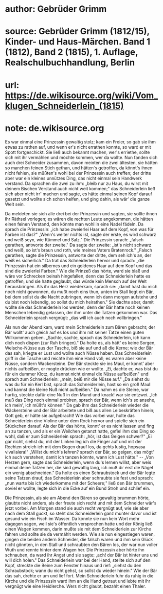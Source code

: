 # author: Gebrüder Grimm
# source: Gebrüder Grimm (1812/15), Kinder- und Haus-Märchen. Band 1 (1812), Band 2 (1815), 1. Auflage, Realschulbuchhandlung, Berlin
# url: https://de.wikisource.org/wiki/Vom_klugen_Schneiderlein_(1815)
# note: de.wikisource.org

Es war einmal eine Prinzessin gewaltig stolz; kam ein Freier, so gab sie ihm etwas zu rathen auf, und wenn er's nicht errathen konnte, so ward er mit Spott fortgeschickt. Sie ließ auch bekannt machen, wer's erriethe, sollte sich mit ihr vermählen und möchte kommen, wer da wollte. Nun fanden sich auch drei Schneider zusammen, davon meinten die zwei ältesten, sie hätten so manchen feinen Stich gethan, und hätten's getroffen, da könnt's ihnen nicht fehlen, sie müßten's wohl bei der Prinzessin auch treffen; der dritte aber war ein kleines unnützes Ding, das nicht einmal sein Handwerk verstand. Da sprachen die zwei zu ihm: „bleib nur zu Haus, du wirst mit deinem Bischen Verstand auch nicht weit kommen;" das Schneiderlein ließ sich aber nicht irr' machen und sagte, es hätte einmal seinen Kopf darauf gesetzt  und wollte sich schon helfen, und ging dahin, als wär' die ganze Welt sein. 

Da meldeten sie sich alle drei bei der Prinzessin und sagten, sie sollte ihnen ihr Räthsel vorlegen; es wären die rechten Leute angekommen, die hätten einen feinen Verstand, den könnte man wohl in eine Nadel fädeln. Da sprach die Prinzessin: „ich habe zweierlei Haar auf dem Kopf, von was für Farben ist das?" „Wenn's weiter nichts ist, sagte der erste, es wird schwarz und weiß seyn, wie Kümmel und Salz." Die Prinzessin sprach: „falsch gerathen, antworte der zweite." Da sagte der zweite: „ist's nicht schwarz und weiß, so ist's braun und roth, wie meines Vaters Bratenrock." „Falsch gerathen, sagte die Prinzessin, antworte der dritte, dem seh ich's an, der weiß es sicherlich." Da trat das Schneiderlein hervor und sprach: „die Prinzessin hat ein silbernes und ein goldenes Haar auf dem Kopf und das sind die zweierlei Farben." Wie die Prinzeß das hörte, ward sie blaß und wäre vor Schrecken beinah hingefallen, denn das Schneiderlein hatte es getroffen, und sie hatte geglaubt, das würde kein Mensch auf der Welt herausbringen. Als ihr das Herz wiederkam, sprach sie: „damit hast du mich noch nicht gewonnen, du mußt noch eins thun, unten im Stall liegt ein Bär, bei dem sollst du die Nacht zubringen, wenn ich dann morgen aufstehe und du bist noch lebendig, so sollst du mich heirathen."  Sie dachte aber, damit wollte sie das Schneiderlein los werden, denn der Bär hatte noch keinen Menschen lebendig gelassen, der ihm unter die Tatzen gekommen war. Das Schneiderlein sprach vergnügt: „das will ich auch noch vollbringen." 

Als nun der Abend kam, ward mein Schneiderlein zum Bären gebracht; der Bär wollt' auch gleich auf es los und ihm mit seiner Tatze einen guten Willkommen geben. „Sachte, sachte, sprach das Schneiderlein, ich kann dich noch dispen (zur Ruh bringen)." Da holte es, als hätt' es keine Sorgen, Welsche-Nüsse aus der Tasche, biß sie auf und aß die Kerne; wie der Bär das sah, kriegte er Lust und wollte auch Nüsse haben. Das Schneiderlein griff in die Tasche und reichte ihm eine Hand voll; es waren aber keine Nüsse, sondern Wackersteine. Der Bär steckte sie ins Maul, er konnt' aber nichts aufbeißen, er mogte drücken wie er wollte. „Ei, dachte er, was bist du für ein dummer Klotz, du kannst nicht einmal die Nüsse aufbeißen" und sprach zum Schneiderlein: „mein, beiß mir die Nüsse auf." „Da siehst du was du für ein Kerl bist, sprach das Schneiderlein, hast so ein groß Maul und kannst die kleine Nuß nicht aufbeißen." Da nahm es die Steine, war hurtig, steckte dafür eine Nuß in den Mund und knack! war sie entzwei. „Ich muß das Ding noch einmal probiren, sprach der Bär, wenn ich's so ansehe, ich mein', ich müßt's können." Da  gab ihm das Schneiderlein wieder die Wäckersteine und der Bär arbeitete und biß aus allen Leibeskräften hinein; Gott geb, er hätte sie aufgebracht! Wie das vorbei war, holte das Schneiderlein eine Violine unter dem Rock hervor und spielte sich ein Stückchen darauf. Als der Bär das hörte, konnt' er es nicht lassen und fing an zu tanzen, und als er ein Weilchen getanzt hatte, gefiel ihm das Ding so wohl, daß er zum Schneiderlein sprach: „hör, ist das Geigen schwer?" „Ei gar nicht, siehst du, mit der Linken leg ich die Finger auf und mit der Rechten streich ich mit dem Bogen drauf los, da gehts lustig, hopsasa vivallalera!" „Willst du mich's lehren? sprach der Bär, so geigen, das mögt' ich auch verstehen, damit ich tanzen könnte, wann ich Lust hätte." -- „Von Herzen gern, sagte das Schneiderlein, wenn du's lernen willst, aber weis einmal deine Tatzen her, die sind gewaltig lang, ich muß dir erst die Nägel ein wenig abschneiden." Da holte es einen Schraubstock und der Bär legte seine Tatzen drauf, das Schneiderlein aber schraubte sie fest und sprach: „nun warte bis ich wiederkomme mit der Scheere;" ließ den Bär brummen, soviel er wollte, legte sich in die Ecke auf ein Bund Stroh und schlief ein. 

Die Prinzessin, als sie am Abend den Bären so gewaltig brummen hörte, glaubte nicht anders, als der freute sich recht und mit dem Schneider  wär's jetzt vorbei. Am Morgen stand sie auch recht vergnügt auf, wie sie aber nach dem Stall guckt, so steht das Schneiderlein ganz munter davor und ist gesund wie ein Fisch im Wasser. Da konnte sie nun kein Wort mehr dagegen sagen, weil sie's öffentlich versprochen hatte und der König ließ einen Wagen kommen, darin mußte sie mit dem Schneiderlein zur Kirche fahren und sollte sie da vermählt werden. Wie sie nun eingestiegen waren, gingen die beiden andern Schneider, die falsch waren und ihm sein Glück nicht gönnten, in den Stall und schraubten den Bären los, der war nun voller Wuth und rennte hinter dem Wagen her. Die Prinzessin aber hörte ihn schnauben, da ward ihr Angst und sie sagte: „ach! der Bär ist hinter uns und will dich holen." Das Schneiderlein war bei der Hand, stellte sich auf den Kopf, streckte die Beine zum Fenster hinaus und rief: „siehst du den Schraubstock; wann du nicht gehst, so sollst du wieder hinein." Wie der Bär das sah, drehte er um und lief fort. Mein Schneiderlein fuhr da ruhig in die Kirche und die Prinzessin ward ihm an die Hand getraut und lebte mit ihr vergnügt wie eine Heidlerche. Wers nicht glaubt, bezahlt einen Thaler. 

